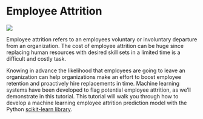 # Employee Attrition

![](https://pbs.twimg.com/media/FGjFTM6XMAEbBYo)

Employee attrition refers to an employees voluntary or involuntary departure from an organization. The cost of employee attrition can be huge since replacing human resources with desired skill sets in a limited time is a difficult and costly task.

Knowing in advance the likelihood that employees are going to leave an organization can help organizations make an effort to boost employee retention and proactively hire replacements in time.
Machine learning systems have been developed to flag potential employee attrition, as we’ll demonstrate in this tutorial.
This tutorial will walk you through how to develop a machine learning employee attrition prediction model with the Python [scikit-learn library](https://scikit-learn.org/stable/).
